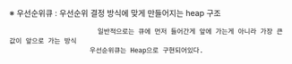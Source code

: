 
  ※ 우선순위큐 : 우선순위 결정 방식에 맞게 만들어지는 heap 구조

						  일반적으로는 큐에 먼저 들어간게 앞에 가는게 아니라 가장 큰 값이 앞으로 가는 방식
						우선순위큐는 Heap으로 구현되어있다.